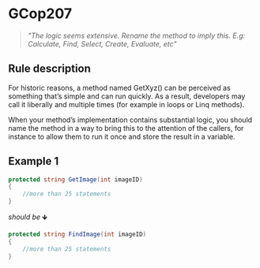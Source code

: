 ﻿# GCop207

> *"The logic seems extensive. Rename the method to imply this. E.g: Calculate, Find, Select, Create, Evaluate, etc"*


## Rule description
For historic reasons, a method named GetXyz() can be perceived as something that’s simple and can run quickly. As a result, developers may call it liberally and multiple times (for example in loops or Linq methods). 

When your method’s implementation contains substantial logic, you should name the method in a way to bring this to the attention of the callers, for instance to allow them to run it once and store the result in a variable. 
## Example 1
```csharp
protected string GetImage(int imageID)
{
    //more than 25 statements
}
```
*should be* 🡻

```csharp
protected string FindImage(int imageID)
{
    //more than 25 statements
}
```
